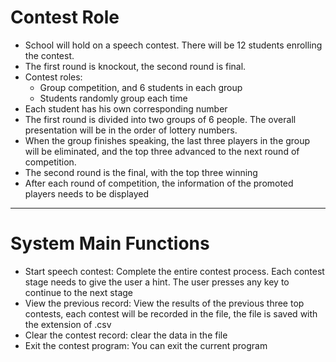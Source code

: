 # Contest Role

- School will hold on a speech contest. There will be 12 students enrolling the contest.
- The first round is knockout, the second round is final.
- Contest roles: 
    - Group competition, and 6 students in each group
    - Students randomly group each time
- Each student has his own corresponding number
- The first round is divided into two groups of 6 people. The overall presentation will be in the order of lottery numbers.
- When the group finishes speaking, the last three players in the group will be eliminated, and the top three advanced to the next round of competition.
- The second round is the final, with the top three winning
- After each round of competition, the information of the promoted players needs to be displayed

---

# System Main Functions

- Start speech contest: Complete the entire contest process. Each contest stage needs to give the user a hint. The user presses any key to continue to the next stage
- View the previous record: View the results of the previous three top contests, each contest will be recorded in the file, the file is saved with the extension of .csv
- Clear the contest record: clear the data in the file
- Exit the contest program: You can exit the current program